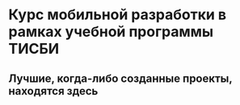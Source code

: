 # Курс мобильной разработки в рамках учебной программы ТИСБИ
## Лучшие, когда-либо созданные проекты, находятся здесь

